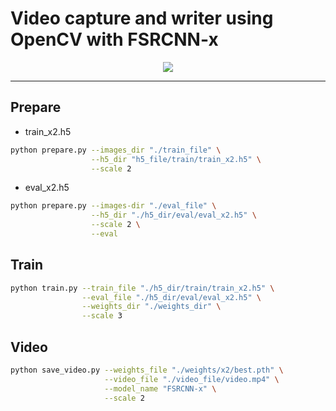 # Video capture and writer using OpenCV with FSRCNN-x


<center><img src="https://user-images.githubusercontent.com/72849922/122015905-7d716180-cdfb-11eb-9728-a96dda1f35d7.PNG"></center>

-----


## Prepare

- train_x2.h5

```bash
python prepare.py --images_dir "./train_file" \
                  --h5_dir "h5_file/train/train_x2.h5" \
                  --scale 2
```

- eval_x2.h5

```bash
python prepare.py --images-dir "./eval_file" \
                  --h5_dir "./h5_dir/eval/eval_x2.h5" \
                  --scale 2 \
                  --eval
```

## Train


```bash
python train.py --train_file "./h5_dir/train/train_x2.h5" \
                --eval_file "./h5_dir/eval/eval_x2.h5" \
                --weights_dir "./weights_dir" \
                --scale 3               
```

## Video

```bash
python save_video.py --weights_file "./weights/x2/best.pth" \
                     --video_file "./video_file/video.mp4" \
                     --model_name "FSRCNN-x" \
                     --scale 2
```

